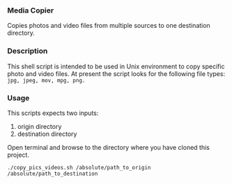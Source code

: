 ### Media Copier
Copies photos and video files from multiple sources to one destination directory.

### Description
This shell script is intended to be used in Unix environment to copy specific photo and video files. At present the script looks for the following file types: `jpg, jpeg, mov, mpg, png.`

### Usage
This scripts expects two inputs:
1. origin directory
2. destination directory

Open terminal and browse to the directory where you have cloned this project.
```
./copy_pics_videos.sh /absolute/path_to_origin /absolute/path_to_destination
```
